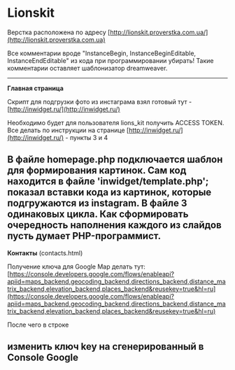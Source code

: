 Lionskit
================

Верстка расположена по адресу [http://lionskit.proverstka.com.ua/](http://lionskit.proverstka.com.ua)

Все комментарии вроде "InstanceBegin, InstanceBeginEditable, InstanceEndEditable" из кода при программировании убирать! Такие комментарии оставляет шаблонизатор dreamweaver.


---------------------------------------------------------

**Главная страница**

Скрипт для подгрузки фото из инстаграма взял готовый тут - [http://inwidget.ru/](http://inwidget.ru/)

Необходимо будет для пользователя lions_kit получить ACCESS TOKEN. Все делать по инструкции на странице [http://inwidget.ru/](http://inwidget.ru/) - пункты 3 и 4

В файле homepage.php подключается шаблон для формирования картинок. Сам код находится в файле 'inwidget/template.php'; показал вставки кода из картинок, которые подгружаются из instagram. В файле 3 одинаковых цикла. Как сформировать очередность наполнения каждого из слайдов пусть думает PHP-программист.
---------------------------------------------------------

**Контакты** (contacts.html)


Получение ключа для Google Map делать тут: [https://console.developers.google.com/flows/enableapi?apiid=maps_backend,geocoding_backend,directions_backend,distance_matrix_backend,elevation_backend,places_backend&reusekey=true&hl=ru](https://console.developers.google.com/flows/enableapi?apiid=maps_backend,geocoding_backend,directions_backend,distance_matrix_backend,elevation_backend,places_backend&reusekey=true&hl=ru)

После чего в строке
<script async defer src="https://maps.googleapis.com/maps/api/js?key=AIzaSyAbr6YM4VFH1Qxt_YNWH9zTmouLVxHShrE&callback=initMap"></script>
изменить ключ key на сгенерированный в Console Google
---------------------------------------------------------

